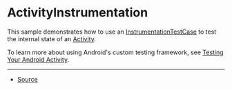 ActivityInstrumentation
=======================

This sample demonstrates how to use an [InstrumentationTestCase][1] to test the internal state of an [Activity][2].

To learn more about using Android's custom testing framework, see [Testing Your Android Activity][3].

---

* [Source][4]

[1]: https://developer.android.com/reference/android/test/InstrumentationTestCase.html
[2]: https://developer.android.com/reference/android/app/Activity.html
[3]: https://developer.android.com/training/activity-testing/index.html
[4]: https://developer.android.com/samples/ActivityInstrumentation/index.html
